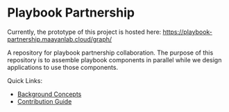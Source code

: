 # Playbook Partnership

Currently, the prototype of this project is hosted here: <https://playbook-partnership.maayanlab.cloud/graph/>

A repository for playbook partnership collaboration. The purpose of this repository is to assemble playbook components in parallel while we design applications to use those components.

Quick Links:
- [Background Concepts](./docs/background.md)
- [Contribution Guide](./docs/contributions.md)
